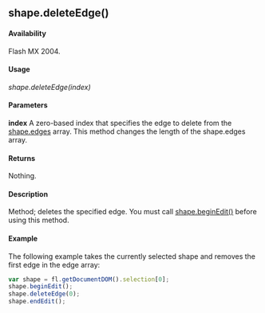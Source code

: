 ## shape.deleteEdge()

#### Availability

Flash MX 2004.

#### Usage

*shape.deleteEdge(index)*

#### Parameters

**index** A zero-based index that specifies the edge to delete from the [shape.edges](../Shape_object/shape3.md) array. This method changes the length of the shape.edges array.

#### Returns

Nothing.

#### Description

Method; deletes the specified edge. You must call [shape.beginEdit()](../Shape_object/shape.md) before using this method.

#### Example

The following example takes the currently selected shape and removes the first edge in the edge array:

```javascript
var shape = fl.getDocumentDOM().selection[0]; 
shape.beginEdit();
shape.deleteEdge(0); 
shape.endEdit();
```

<span id="shape.edges" class="anchor"></span>
